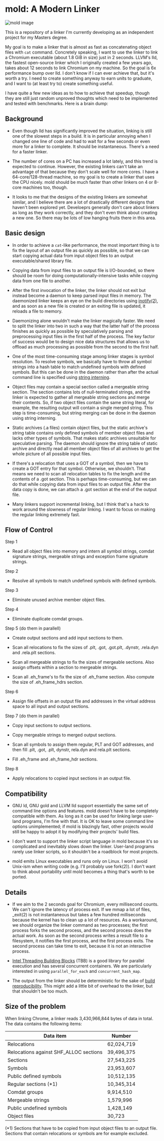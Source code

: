 # mold: A Modern Linker

![mold image](mold.jpg)

This is a repository of a linker I'm currently developing as an
independent project for my Masters degree.

My goal is to make a linker that is almost as fast as concatenating
object files with `cat` command. Concretely speaking, I want to use the
linker to link a Chromium executable (about 1.8 GiB in size) just in 2
seconds. LLVM's lld, the fastest open-source linker which I originally
created a few years ago, takes about 12 seconds to link Chromium on my
machine. So the goal is 6x performance bump over lld. I don't know if
I can ever achieve that, but it's worth a try. I need to create
something anyway to earn units to graduate, and I want to (at least
try to) create something useful.

I have quite a few new ideas as to how to achieve that speedup, though
they are still just random unproved thoughts which need to be
implemented and tested with benchmarks. Here is a brain dump:

## Background

- Even though lld has significantly improved the situation, linking is
  still one of the slowest steps in a build. It is in particular
  annoying when I changed one line of code and had to wait for a few
  seconds or even more for a linker to complete. It should be
  instantaneous. There's a need for a faster linker.

- The number of cores on a PC has increased a lot lately, and this
  trend is expected to continue. However, the existing linkers can't
  take an advantage of that because they don't scale well for more
  cores. I have a 64-core/128-thread machine, so my goal is to create
  a linker that uses the CPU nicely. mold should be much faster than
  other linkers on 4 or 8-core machines too, though.

- It looks to me that the designs of the existing linkers are somewhat
  similar, and I believe there are a lot of drastically different
  designs that haven't been explored yet. Develoeprs generally don't
  care about linkers as long as they work correctly, and they don't
  even think about creating a new one. So there may be lots of low
  hanging fruits there in this area.

## Basic design

- In order to achieve a `cat`-like performance, the most important
  thing is to fix the layout of an output file as quickly as possible, so
  that we can start copying actual data from input object files to an
  output executable/shared library file.

- Copying data from input files to an output file is I/O-bounded, so
  there should be room for doing computationally-intensive tasks while
  copying data from one file to another.

- After the first invocation of the linker, the linker should not exit
  but instead become a daemon to keep parsed input files in memory.
  The daemonized linker keeps an eye on the build directories using
  [inotify(2)](https://en.wikipedia.org/wiki/Inotify), and as soon as
  a new file is created or an exiting file is updated, it reloads a
  file to memory.

- Daemonizing alone wouldn't make the linker magically faster. We need
  to split the linker into two in such a way that the latter half of
  the process finishes as quickly as possible by speculatively parsing
  and preprocessing input files in the first half of the process. The
  key factor of success would be to design nice data structures that
  allows us to offload as much processing as possible from the second
  to the first half.

- One of the most time-consuming stage among linker stages is symbol
  resolution. To resolve symbols, we basically have to throw all
  symbol strings into a hash table to match undefined symbols with
  defined symbols. But this can be done in the daemon rather than
  after the actual command line is specified using [string
  interning](https://en.wikipedia.org/wiki/String_interning).

- Object files may contain a special section called a mergeable string
  section. The section contains lots of null-terminated strings, and
  the linker is expected to gather all mergeable string sections and
  merge their contents. So, if two object files contain the same
  string literal, for example, the resulting output will contain a
  single merged string. This step is time-consuming, but string
  merging can be done in the daemon using string interning.

- Static archives (.a files) contain object files, but the static
  archive's string table contains only defined symbols of member
  object files and lacks other types of symbols. That makes static
  archives unsuitable for speculative parsing. The daemon should
  ignore the string table of static archive and directly read all
  member object files of all archives to get the whole picture of
  all possible input files.

- If there's a relocation that uses a GOT of a symbol, then we have to
  create a GOT entry for that symbol. Otherwise, we shouldn't. That
  means we need to scan all relocation tables to fix the length and
  the contents of a .got section. This is perhaps time-consuming, but
  we can do that while copying data from input files to an output
  file. After the data copy is done, we can attach a .got section at
  the end of the output file.

- Many linkers support incremental linking, but I think that's a hack
  to work around the slowness of regular linking. I want to focus on
  making the regular linking extremely fast.

## Flow of Control

Step 1

- Read all object files into memory and intern all symbol strings,
  comdat signature strings, mergeable strings and exception frame
  signature strings.

Step 2

- Resolve all symbols to match undefined symbols with defined symbols.

Step 3

- Eliminate unused archive member object files.

Step 4

- Eliminate duplicate comdat groups.

Step 5 (do them in parallell)

- Create output sections and add input sections to them.

- Scan all relocations to fix the sizes of .plt, .got, .got.plt,
  .dynstr, .rela.dyn and .rela.plt sections.

- Scan all mergeable strings to fix the sizes of mergeable sections.
  Also assign offsets within a section to mergeable strings.

- Scan all .eh_frame's to fix the size of .eh_frame section. Also
  compute the size of .eh_frame_hdrs section.

Step 6

- Assign file offsets in an output file and addresses in the virtual
  address space to all input and output sections.

Step 7 (do them in parallel)

- Copy input sections to output sections.

- Copy mergeable strings to merged output sections.

- Scan all symbols to assign them regular, PLT and GOT addresses, and
  then fill .plt, .got, .plt, dynstr, rela.dyn and rela.plt sections.

- Fill .eh_frame and .eh_frame_hdr sections.

Step 8

- Apply relocations to copied input sections in an output file.

## Compatibility

- GNU ld, GNU gold and LLVM lld support essentially the same set of
  command line options and features. mold doesn't have to be
  completely compatible with them. As long as it can be used for
  linking large user-land programs, I'm fine with that. It is OK to
  leave some command line options unimplemented; if mold is blazingly
  fast, other projects would still be happy to adopt it by modifying
  their projects' build files.

- I don't want to support the linker script language in mold because
  it's so complicated and inevitably slows down the linker. User-land
  programs rarely use linker scripts, so it shouldn't be a roadblock
  for most projects.

- mold emits Linux executables and runs only on Linux. I won't avoid
  Unix-ism when writing code (e.g. I'll probably use fork(2)).
  I don't want to think about portability until mold becomes a thing
  that's worth to be ported.

## Details

- If we aim to the 2 seconds goal for Chromium, every millisecond
  counts. We can't ignore the latency of process exit. If we mmap a
  lot of files, \_exit(2) is not instantaneous but takes a few hundred
  milliseconds because the kernel has to clean up a lot of
  resources. As a workaround, we should organize the linker command as
  two processes; the first process forks the second process, and the
  second process does the actual work. As soon as the second process
  writes a result file to a filesystem, it notifies the first process,
  and the first process exits. The second process can take time to
  exit, because it is not an interactive process.

- [Intel Threading Building
  Blocks](https://github.com/oneapi-src/oneTBB) (TBB) is a good
  library for parallel execution and has several concurrent
  containers. We are particularly interested in using
  `parallel_for_each` and `concurrent_hash_map`.

- The output from the linker should be deterministic for the sake of
  [build reproducibility](https://en.wikipedia.org/wiki/Reproducible_builds).
  This might add a little bit of overhead to the linker, but that
  shouldn't be too much.

## Size of the problem

When linking Chrome, a linker reads 3,430,966,844 bytes of data in
total. The data contains the following items:

| Data item                | Number
| ------------------------ | ------
| Relocations              | 62,024,719
| Relocations against SHF_ALLOC sections | 39,496,375
| Sections                 | 27,543,225
| Symbols                  | 23,953,607
| Public defined symbols   | 10,512,135
| Regular sections (*1)    | 10,345,314
| Comdat groups            | 9,914,510
| Mergeable strings        | 1,579,996
| Public undefined symbols | 1,428,149
| Object files             | 30,723

(*1) Sections that have to be copied from input object files to an
output file. Sections that contain relocations or symbols are for
example excluded.